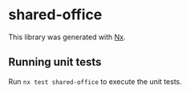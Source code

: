 # shared-office

This library was generated with [Nx](https://nx.dev).

## Running unit tests

Run `nx test shared-office` to execute the unit tests.
